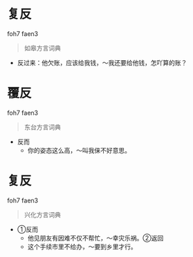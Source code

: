 # 复反
foh7 faen3
> 如皋方言词典
- 反过来：他欠账，应该给我钱，～我还要给他钱，怎吖算的账？

# 覆反
foh7 faen3
> 东台方言词典
- 反而
  - 你的姿态这么高，～叫我俫不好意思。

# 复反
foh7 faen3
> 兴化方言词典
- ①反而
  - 他见朋友有因难不仅不帮忙，～幸灾乐祸。②返回
  - 这个手续市里不给办，～要到乡里才行。
